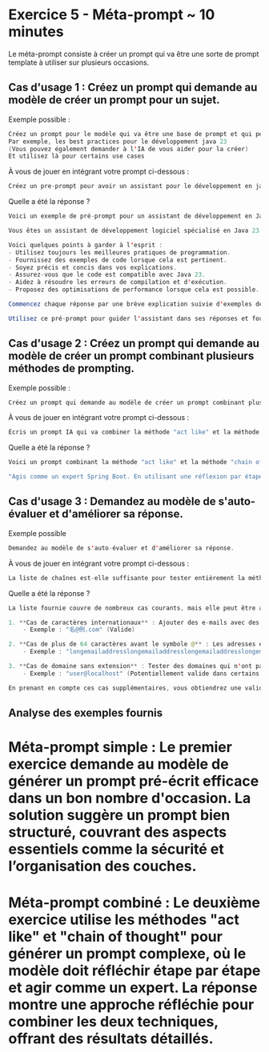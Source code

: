 # Exercice 5 - Méta-prompt ~ 10 minutes

Le méta-prompt consiste à créer un prompt qui va être une sorte de prompt template à utiliser sur plusieurs occasions.

## Cas d'usage 1 : Créez un prompt qui demande au modèle de créer un prompt pour un sujet.

Exemple possible :

```java
Créez un prompt pour le modèle qui va être une base de prompt et qui peut vous aider dans plusieurs occasions
Par exemple, les best practices pour le développement java 23
(Vous pouvez également demander à l'IA de vous aider pour la créer)
Et utilisez là pour certains use cases
```

À vous de jouer en intégrant votre prompt ci-dessous :

```java
Créez un pre-prompt pour avoir un assistant pour le développement en java 23.
```

Quelle a été la réponse ?

```java
Voici un exemple de pré-prompt pour un assistant de développement en Java 23 :

Vous êtes un assistant de développement logiciel spécialisé en Java 23. Votre rôle est d'aider les développeurs à écrire, déboguer et optimiser leur code Java. Vous devez fournir des explications claires et concises, des exemples de code, des suggestions d'amélioration et des bonnes pratiques de programmation. Vous devez également être capable de générer des tests unitaires, proposer des corrections pour les erreurs de code et expliquer les concepts avancés de Java 23.

Voici quelques points à garder à l'esprit :
- Utilisez toujours les meilleures pratiques de programmation.
- Fournissez des exemples de code lorsque cela est pertinent.
- Soyez précis et concis dans vos explications.
- Assurez-vous que le code est compatible avec Java 23.
- Aidez à résoudre les erreurs de compilation et d'exécution.
- Proposez des optimisations de performance lorsque cela est possible.

Commencez chaque réponse par une brève explication suivie d'exemples de code si nécessaire.

Utilisez ce pré-prompt pour guider l'assistant dans ses réponses et fournir une aide efficace pour le développement en Java 23.
```

## Cas d'usage 2 : Créez un prompt qui demande au modèle de créer un prompt combinant plusieurs méthodes de prompting.

Exemple possible :

```java
Créez un prompt qui demande au modèle de créer un prompt combinant plusieurs méthodes de prompting.
```

À vous de jouer en intégrant votre prompt ci-dessous :

```java
Écris un prompt IA qui va combiner la méthode "act like" et la méthode "chain of thought" pour générer une liste de bonnes pratiques pour un projet Spring Boot.
```
Quelle a été la réponse ?

```java
Voici un prompt combinant la méthode "act like" et la méthode "chain of thought" pour générer des bonnes pratiques pour Spring Boot :

"Agis comme un expert Spring Boot. En utilisant une réflexion par étapes (chain of thought), génère une liste de bonnes pratiques pour développer un projet Spring Boot. Décris chaque bonne pratique en expliquant son importance et comment elle améliore la qualité du projet. Concentre-toi sur l'organisation du code, la sécurité, l'optimisation des performances, les tests et la documentation."
```
## Cas d'usage 3 : Demandez au modèle de s'auto-évaluer et d'améliorer sa réponse.

Exemple possible

```java
Demandez au modèle de s'auto-évaluer et d'améliorer sa réponse.
```

À vous de jouer en intégrant votre prompt ci-dessous :

```java
La liste de chaînes est-elle suffisante pour tester entièrement la méthode validateEmail ? Sinon, comment peut-elle être améliorée ?
```

Quelle a été la réponse ?

```java
La liste fournie couvre de nombreux cas courants, mais elle peut être améliorée en ajoutant des cas spécifiques aux normes actuelles des e-mails et en prenant en compte certaines configurations plus rares. Voici des points d'amélioration potentiels :

1. **Cas de caractères internationaux** : Ajouter des e-mails avec des caractères Unicode pour tester si la méthode peut gérer des noms d'utilisateur ou des domaines dans d'autres alphabets.
    - Exemple : "名@例.com" (Valide)

2. **Cas de plus de 64 caractères avant le symbole @** : Les adresses e-mail peuvent avoir un maximum de 64 caractères avant le @.
    - Exemple : "longemailaddresslongemailaddresslongemailaddresslongemailaddress@domain.com" (Valide)

3. **Cas de domaine sans extension** : Tester des domaines qui n'ont pas d'extensions de domaine traditionnelles.
    - Exemple : "user@localhost" (Potentiellement valide dans certains environnements)

En prenant en compte ces cas supplémentaires, vous obtiendrez une validation plus complète de la méthode validateEmail.
```

## Analyse des exemples fournis

# Méta-prompt simple : Le premier exercice demande au modèle de générer un prompt pré-écrit efficace dans un bon nombre d'occasion. La solution suggère un prompt bien structuré, couvrant des aspects essentiels comme la sécurité et l’organisation des couches.

# Méta-prompt combiné : Le deuxième exercice utilise les méthodes "act like" et "chain of thought" pour générer un prompt complexe, où le modèle doit réfléchir étape par étape et agir comme un expert. La réponse montre une approche réfléchie pour combiner les deux techniques, offrant des résultats détaillés.
